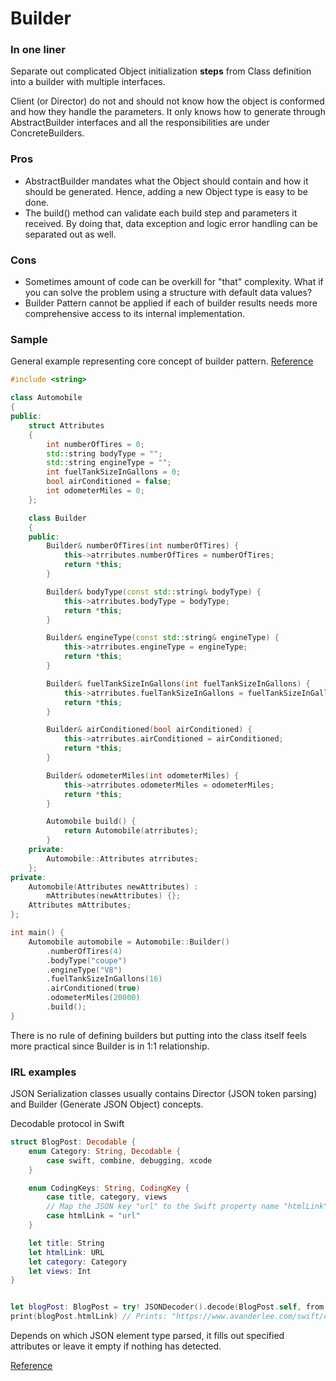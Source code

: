 # Builder

### In one liner

Separate out complicated Object initialization **steps** from Class definition into a builder with multiple interfaces.

Client (or Director) do not and should not know how the object is conformed and how they handle the parameters. It only knows how to generate through AbstractBuilder interfaces and all the responsibilities are under ConcreteBuilders.

### Pros 

- AbstractBuilder mandates what the Object should contain and how it should be generated. Hence, adding a new Object type is easy to be done.
- The build() method can validate each build step and parameters it received. By doing that, data exception and logic error handling can be separated out as well.  

### Cons

- Sometimes amount of code can be overkill for "that" complexity. What if you can solve the problem using a structure with default data values?
- Builder Pattern cannot be applied if each of builder results needs more comprehensive access to its internal implementation. 

### Sample

General example representing core concept of builder pattern. [Reference](https://www.codymorterud.com/design/2020/09/03/Builder-Pattern-cpp.html)

```c++
#include <string>

class Automobile
{
public:
    struct Attributes
    {
        int numberOfTires = 0;
        std::string bodyType = "";
        std::string engineType = "";
        int fuelTankSizeInGallons = 0;
        bool airConditioned = false;
        int odometerMiles = 0;
    };

    class Builder
    {
    public:
        Builder& numberOfTires(int numberOfTires) {
            this->atrributes.numberOfTires = numberOfTires;
            return *this;
        }

        Builder& bodyType(const std::string& bodyType) {
            this->atrributes.bodyType = bodyType;
            return *this;
        }

        Builder& engineType(const std::string& engineType) {
            this->atrributes.engineType = engineType;
            return *this;
        }

        Builder& fuelTankSizeInGallons(int fuelTankSizeInGallons) {
            this->atrributes.fuelTankSizeInGallons = fuelTankSizeInGallons;
            return *this;
        }

        Builder& airConditioned(bool airConditioned) {
            this->atrributes.airConditioned = airConditioned;
            return *this;
        }

        Builder& odometerMiles(int odometerMiles) {
            this->atrributes.odometerMiles = odometerMiles;
            return *this;
        }

        Automobile build() {
            return Automobile(atrributes);
        }
    private:
        Automobile::Attributes atrributes;
    };
private:
    Automobile(Attributes newAttributes) :
        mAttributes(newAttributes) {};
    Attributes mAttributes;
};

int main() {
    Automobile automobile = Automobile::Builder()
        .numberOfTires(4)
        .bodyType("coupe")
        .engineType("V8")
        .fuelTankSizeInGallons(16)
        .airConditioned(true)
        .odometerMiles(20000)
        .build();
}
```

There is no rule of defining builders but putting into the class itself feels more practical since Builder is in 1:1 relationship.

### IRL examples

JSON Serialization classes usually contains Director (JSON token parsing) and Builder (Generate JSON Object) concepts.

Decodable protocol in Swift

```swift
struct BlogPost: Decodable {
    enum Category: String, Decodable {
        case swift, combine, debugging, xcode
    }

    enum CodingKeys: String, CodingKey {
        case title, category, views
        // Map the JSON key "url" to the Swift property name "htmlLink"
        case htmlLink = "url"
    }

    let title: String
    let htmlLink: URL
    let category: Category
    let views: Int
}


let blogPost: BlogPost = try! JSONDecoder().decode(BlogPost.self, from: jsonData)
print(blogPost.htmlLink) // Prints: "https://www.avanderlee.com/swift/optionals-in-swift-explained-5-things-you-should-know/"
```

Depends on which JSON element type parsed, it fills out specified attributes or leave it empty if nothing has detected.

[Reference](https://www.avanderlee.com/swift/json-parsing-decoding/)